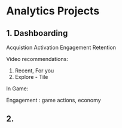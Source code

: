 # Analytics Projects

## 1. Dashboarding

Acquistion
Activation
Engagement
Retention

Video recommendations:

1. Recent, For you
2. Explore - Tile

In Game:

Engagement : game actions, economy

## 2. 